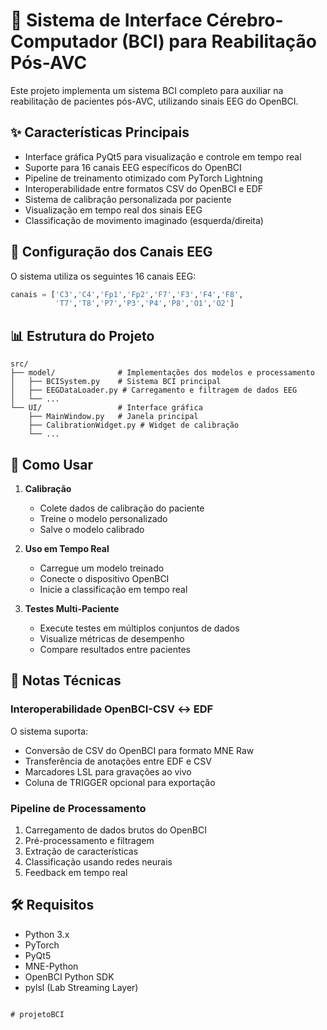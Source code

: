# 🧠 Sistema de Interface Cérebro-Computador (BCI) para Reabilitação Pós-AVC

Este projeto implementa um sistema BCI completo para auxiliar na reabilitação de pacientes pós-AVC, utilizando sinais EEG do OpenBCI.

## ✨ Características Principais

- Interface gráfica PyQt5 para visualização e controle em tempo real
- Suporte para 16 canais EEG específicos do OpenBCI
- Pipeline de treinamento otimizado com PyTorch Lightning
- Interoperabilidade entre formatos CSV do OpenBCI e EDF
- Sistema de calibração personalizada por paciente
- Visualização em tempo real dos sinais EEG
- Classificação de movimento imaginado (esquerda/direita)

## 🔧 Configuração dos Canais EEG

O sistema utiliza os seguintes 16 canais EEG:
```python
canais = ['C3','C4','Fp1','Fp2','F7','F3','F4','F8',
          'T7','T8','P7','P3','P4','P8','O1','O2']
```

## 📊 Estrutura do Projeto

```
src/
├── model/              # Implementações dos modelos e processamento
│   ├── BCISystem.py    # Sistema BCI principal
│   ├── EEGDataLoader.py # Carregamento e filtragem de dados EEG
│   └── ...
└── UI/                 # Interface gráfica
    ├── MainWindow.py   # Janela principal
    ├── CalibrationWidget.py # Widget de calibração
    └── ...
```

## 🚀 Como Usar

1. **Calibração**
   - Colete dados de calibração do paciente
   - Treine o modelo personalizado
   - Salve o modelo calibrado

2. **Uso em Tempo Real**
   - Carregue um modelo treinado
   - Conecte o dispositivo OpenBCI
   - Inicie a classificação em tempo real

3. **Testes Multi-Paciente**
   - Execute testes em múltiplos conjuntos de dados
   - Visualize métricas de desempenho
   - Compare resultados entre pacientes

## 📝 Notas Técnicas

### Interoperabilidade OpenBCI-CSV ↔ EDF

O sistema suporta:
- Conversão de CSV do OpenBCI para formato MNE Raw
- Transferência de anotações entre EDF e CSV
- Marcadores LSL para gravações ao vivo
- Coluna de TRIGGER opcional para exportação

### Pipeline de Processamento

1. Carregamento de dados brutos do OpenBCI
2. Pré-processamento e filtragem
3. Extração de características
4. Classificação usando redes neurais
5. Feedback em tempo real

## 🛠 Requisitos

- Python 3.x
- PyTorch
- PyQt5
- MNE-Python
- OpenBCI Python SDK
- pylsl (Lab Streaming Layer)
````

# projetoBCI
